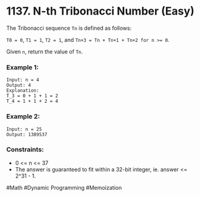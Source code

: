 # 1137. N-th Tribonacci Number (Easy)

The Tribonacci sequence `Tn` is defined as follows:

`T0 = 0`, `T1 = 1`, `T2 = 1`, and `Tn+3 = Tn + Tn+1 + Tn+2 for n >= 0`.

Given `n`, return the value of `Tn`.

### Example 1:

```
Input: n = 4
Output: 4
Explanation:
T_3 = 0 + 1 + 1 = 2
T_4 = 1 + 1 + 2 = 4
```

### Example 2:

```
Input: n = 25
Output: 1389537
```

### Constraints:

- 0 <= n <= 37
- The answer is guaranteed to fit within a 32-bit integer, ie. answer <= 2^31 - 1.

#Math #Dynamic Programming #Memoization
